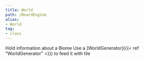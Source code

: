 ```yaml
---
title: World
path: /BoardEngine
alias: 
- World
tag: 
- class
---
```

Hold information about a Biome
Use a [WorldGenerator]({{< ref "WorldGenerator" >}}) to feed it with tile
